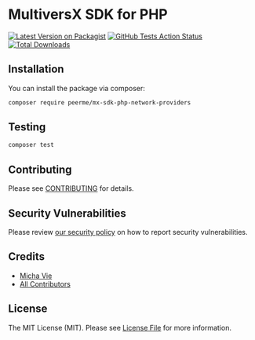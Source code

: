 # MultiversX SDK for PHP

[![Latest Version on Packagist](https://img.shields.io/packagist/v/PeerMe/mx-sdk-php-network-providers.svg?style=flat-square)](https://packagist.org/packages/PeerMe/mx-sdk-php-network-providers)
[![GitHub Tests Action Status](https://img.shields.io/github/actions/workflow/status/PeerMeHQ/mx-sdk-php-network-providers/tests.yml?branch=main&label=Tests)](https://github.com/PeerMeHQ/mx-sdk-php-network-providers/actions?query=workflow%3ATests+branch%3Amain)
[![Total Downloads](https://img.shields.io/packagist/dt/PeerMe/mx-sdk-php-network-providers.svg?style=flat-square)](https://packagist.org/packages/PeerMe/mx-sdk-php-network-providers)

## Installation

You can install the package via composer:

```bash
composer require peerme/mx-sdk-php-network-providers
```

## Testing

```bash
composer test
```

## Contributing

Please see [CONTRIBUTING](.github/CONTRIBUTING.md) for details.

## Security Vulnerabilities

Please review [our security policy](../../security/policy) on how to report security vulnerabilities.

## Credits

- [Micha Vie](https://github.com/michavie)
- [All Contributors](../../contributors)

## License

The MIT License (MIT). Please see [License File](LICENSE.md) for more information.
